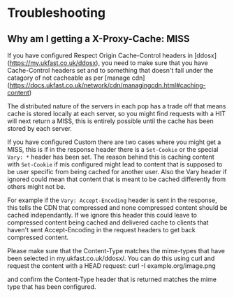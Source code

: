 # Troubleshooting

## Why am I getting a X-Proxy-Cache: MISS

If you have configured Respect Origin Cache-Control headers in [ddosx] (https://my.ukfast.co.uk/ddosx), you need to make sure that you have Cache-Control headers set and to something that doesn't fall under the catagory of not cacheable as per [manage cdn] (https://docs.ukfast.co.uk/network/cdn/managingcdn.html#caching-content)

The distributed nature of the servers in each pop has a trade off that means cache is stored locally at each server, so you might find requests with a HIT will next return a MISS, this is entirely possible until the cache has been stored by each server.

If you have configured Custom there are two cases where you might get a MISS, this is if in the response header there is a `Set-Cookie` or the special `Vary: *` header has been set. The reason behind this is caching content with `Set-Cookie` if mis configured might lead to content that is supposed to be user specific from being cached for another user. Also the Vary header if ignored could mean that content that is meant to be cached differently from others might not be.

For example if the `Vary: Accept-Encoding` header is sent in the response, this tells the CDN that compressed and none compressed content should be cached independantly. If we ignore this header this could leave to compressed content being cached and delivered cache to clients that haven't sent Accept-Encoding in the request headers to get back compressed content.

Please make sure that the Content-Type matches the mime-types that have been selected in my.ukfast.co.uk/ddosx/. You can do this using curl and request the content with a HEAD request:
curl -I example.org/image.png

and confirm the Content-Type header that is returned matches the mime type that has been configured.
